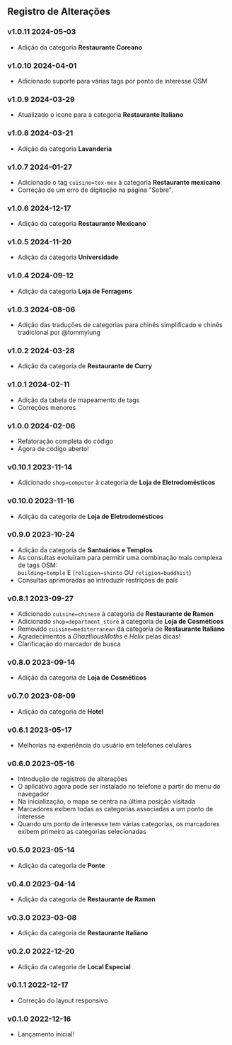 ## Registro de Alterações

### v1.0.11 <time>2024-05-03</time>

- Adição da categoria **Restaurante Coreano**

### v1.0.10 <time>2024-04-01</time>

- Adicionado suporte para várias tags por ponto de interesse OSM

### v1.0.9 <time>2024-03-29</time>

- Atualizado o ícone para a categoria **Restaurante Italiano**

### v1.0.8 <time>2024-03-21</time>

- Adição da categoria **Lavanderia**

### v1.0.7 <time>2024-01-27</time>

- Adicionado o tag `cuisine=tex-mex` à categoria **Restaurante mexicano**
- Correção de um erro de digitação na página "Sobre".

### v1.0.6 <time>2024-12-17</time>

- Adição da categoria **Restaurante Mexicano**

### v1.0.5 <time>2024-11-20</time>

- Adição da categoria **Universidade**

### v1.0.4 <time>2024-09-12</time>

- Adição da categoria **Loja de Ferragens**

### v1.0.3 <time>2024-08-06</time>

- Adição das traduções de categorias para chinês simplificado e chinês tradicional por @tommylung

### v1.0.2 <time>2024-03-28</time>

- Adição da categoria de **Restaurante de Curry**

### v1.0.1 <time>2024-02-11</time>

- Adição da tabela de mapeamento de tags
- Correções menores

### v1.0.0 <time>2024-02-06</time>

- Refatoração completa do código
- Agora de código aberto!

### v0.10.1 <time>2023-11-14</time>

- Adicionado `shop=computer` à categoria de **Loja de Eletrodomésticos**

### v0.10.0 <time>2023-11-16</time>

- Adição da categoria de **Loja de Eletrodomésticos**

### v0.9.0 <time>2023-10-24</time>

- Adição da categoria de **Santuários e Templos**
- As consultas evoluíram para permitir uma combinação mais complexa de tags OSM:<br> `building=temple` E (`religion=shinto` OU `religion=buddhist`)
- Consultas aprimoradas ao introduzir restrições de país

### v0.8.1 <time>2023-09-27</time>

- Adicionado `cuisine=chinese` à categoria de **Restaurante de Ramen**
- Adicionado `shop=department_store` à categoria de **Loja de Cosméticos**
- Removido `cuisine=mediterranean` da categoria de **Restaurante Italiano**
- Agradecimentos a _GhaztliousMoths_ e _Helix_ pelas dicas!
- Clarificação do marcador de busca

### v0.8.0 <time>2023-09-14</time>

- Adição da categoria de **Loja de Cosméticos**

### v0.7.0 <time>2023-08-09</time>

- Adição da categoria de **Hotel**

### v0.6.1 <time>2023-05-17</time>

- Melhorias na experiência do usuário em telefones celulares

### v0.6.0 <time>2023-05-16</time>

- Introdução de registros de alterações
- O aplicativo agora pode ser instalado no telefone a partir do menu do navegador
- Na inicialização, o mapa se centra na última posição visitada
- Marcadores exibem todas as categorias associadas a um ponto de interesse
- Quando um ponto de interesse tem várias categorias, os marcadores exibem primeiro as categorias selecionadas

### v0.5.0 <time>2023-05-14</time>

- Adição da categoria de **Ponte**

### v0.4.0 <time>2023-04-14</time>

- Adição da categoria de **Restaurante de Ramen**

### v0.3.0 <time>2023-03-08</time>

- Adição da categoria de **Restaurante Italiano**

### v0.2.0 <time>2022-12-20</time>

- Adição da categoria de **Local Especial**

### v0.1.1 <time>2022-12-17</time>

- Correção do layout responsivo

### v0.1.0 <time>2022-12-16</time>

- Lançamento inicial!
